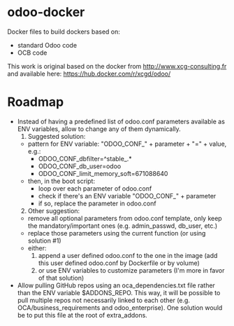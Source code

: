 # odoo-docker
Docker files to build dockers based on:
* standard Odoo code
* OCB code

This work is original based on the docker from http://www.xcg-consulting.fr and available here:
https://hub.docker.com/r/xcgd/odoo/

# Roadmap
* Instead of having a predefined list of odoo.conf parameters available as ENV variables, allow
  to change any of them dynamically.
  1. Suggested solution:
    * pattern for ENV variable: "ODOO_CONF_" + parameter + "=" + value, e.g.:
      * ODOO_CONF_dbfilter=^stable_.*
      * ODOO_CONF_db_user=odoo
      * ODOO_CONF_limit_memory_soft=671088640
    * then, in the boot script:
      * loop over each parameter of odoo.conf
      * check if there's an ENV variable "ODOO_CONF_" + parameter
      * if so, replace the parameter in odoo.conf
  2. Other suggestion:
    * remove all optional parameters from odoo.conf template, only keep the mandatory/important
      ones (e.g. admin_passwd, db_user, etc.)
    * replace those parameters using the current function (or using solution #1)
    * either:
      1. append a user defined odoo.conf to the one in the image (add this user defined
      odoo.conf by Dockerfile or by volume)
      2. or use ENV variables to customize parameters (I'm more in favor of that solution)
* Allow pulling GitHub repos using an oca_dependencies.txt file rather than the ENV variable
  $ADDONS_REPO. This way, it will be possible to pull multiple repos not necessarily linked to
  each other (e.g. OCA/business_requirements and odoo_enterprise). One solution would be to put
  this file at the root of extra_addons.
